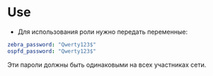 # Use

* Для использования роли нужно передать переменные:

``` yaml
zebra_password: "Qwerty123$"
ospfd_password: "Qwerty123$"
```

Эти пароли должны быть одинаковыми на всех участниках сети.

